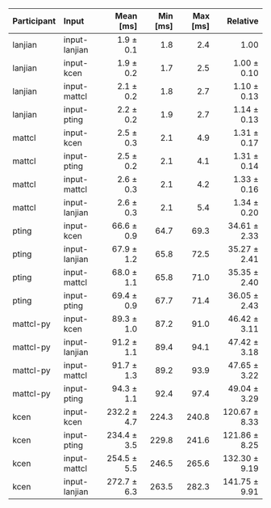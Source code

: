 | Participant | Input | Mean [ms] | Min [ms] | Max [ms] | Relative |
|:---|:---|---:|---:|---:|---:|
| lanjian | input-lanjian | 1.9 ± 0.1 | 1.8 | 2.4 | 1.00 |
| lanjian | input-kcen | 1.9 ± 0.2 | 1.7 | 2.5 | 1.00 ± 0.10 |
| lanjian | input-mattcl | 2.1 ± 0.2 | 1.8 | 2.7 | 1.10 ± 0.13 |
| lanjian | input-pting | 2.2 ± 0.2 | 1.9 | 2.7 | 1.14 ± 0.13 |
| mattcl | input-kcen | 2.5 ± 0.3 | 2.1 | 4.9 | 1.31 ± 0.17 |
| mattcl | input-pting | 2.5 ± 0.2 | 2.1 | 4.1 | 1.31 ± 0.14 |
| mattcl | input-mattcl | 2.6 ± 0.3 | 2.1 | 4.2 | 1.33 ± 0.16 |
| mattcl | input-lanjian | 2.6 ± 0.3 | 2.1 | 5.4 | 1.34 ± 0.20 |
| pting | input-kcen | 66.6 ± 0.9 | 64.7 | 69.3 | 34.61 ± 2.33 |
| pting | input-lanjian | 67.9 ± 1.2 | 65.8 | 72.5 | 35.27 ± 2.41 |
| pting | input-mattcl | 68.0 ± 1.1 | 65.8 | 71.0 | 35.35 ± 2.40 |
| pting | input-pting | 69.4 ± 0.9 | 67.7 | 71.4 | 36.05 ± 2.43 |
| mattcl-py | input-kcen | 89.3 ± 1.0 | 87.2 | 91.0 | 46.42 ± 3.11 |
| mattcl-py | input-lanjian | 91.2 ± 1.1 | 89.4 | 94.1 | 47.42 ± 3.18 |
| mattcl-py | input-mattcl | 91.7 ± 1.3 | 89.2 | 93.9 | 47.65 ± 3.22 |
| mattcl-py | input-pting | 94.3 ± 1.1 | 92.4 | 97.4 | 49.04 ± 3.29 |
| kcen | input-kcen | 232.2 ± 4.7 | 224.3 | 240.8 | 120.67 ± 8.33 |
| kcen | input-pting | 234.4 ± 3.5 | 229.8 | 241.6 | 121.86 ± 8.25 |
| kcen | input-mattcl | 254.5 ± 5.5 | 246.5 | 265.6 | 132.30 ± 9.19 |
| kcen | input-lanjian | 272.7 ± 6.3 | 263.5 | 282.3 | 141.75 ± 9.91 |
